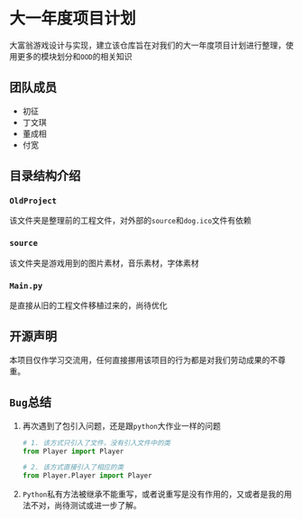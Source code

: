 # 大一年度项目计划

大富翁游戏设计与实现，建立该仓库旨在对我们的大一年度项目计划进行整理，使用更多的模块划分和`OOD`的相关知识

## 团队成员

- 初征
- 丁文琪
- 董成相
- 付宽

## 目录结构介绍

### `OldProject`

该文件夹是整理前的工程文件，对外部的`source`和`dog.ico`文件有依赖

### `source`

该文件夹是游戏用到的图片素材，音乐素材，字体素材

### `Main.py`

是直接从旧的工程文件移植过来的，尚待优化

## 开源声明

本项目仅作学习交流用，任何直接挪用该项目的行为都是对我们劳动成果的不尊重。

## `Bug`总结

1. 再次遇到了包引入问题，还是跟`python`大作业一样的问题

    ```python
    # 1. 该方式只引入了文件，没有引入文件中的类
    from Player import Player
    
    # 2. 该方式直接引入了相应的类
    from Player.Player import Player
    ```

2. `Python`私有方法被继承不能重写，或者说重写是没有作用的，又或者是我的用法不对，尚待测试或进一步了解。